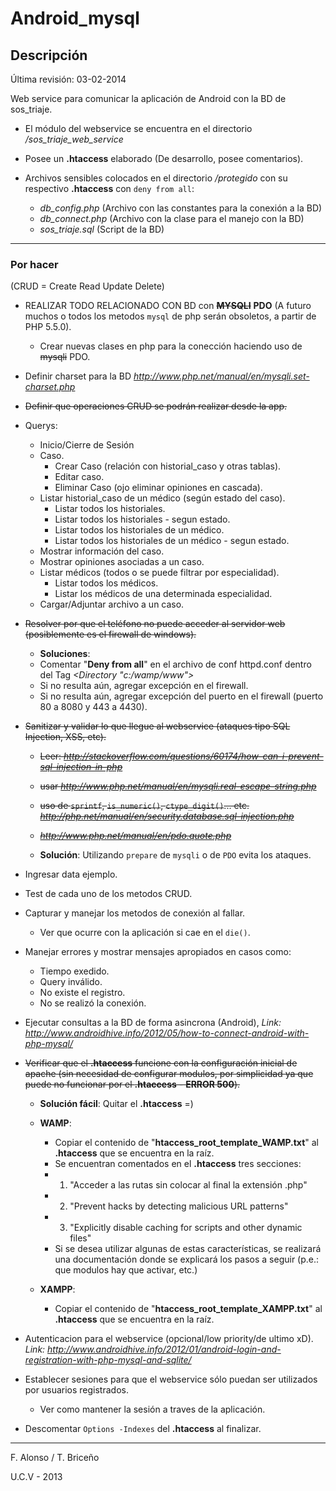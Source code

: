 # Android_mysql	

## Descripción

Última revisión: 03-02-2014

Web service para comunicar la aplicación de Android con la BD de sos_triaje.

* El módulo del webservice se encuentra en el directorio */sos_triaje_web_service*

* Posee un **.htaccess** elaborado (De desarrollo, posee comentarios).

* Archivos sensibles colocados en el directorio */protegido* con su respectivo **.htaccess** con `deny from all`:
	* *db_config.php* 	(Archivo con las constantes para la conexión a la BD)
	* *db_connect.php* 	(Archivo con la clase para el manejo con la BD)
	* *sos_triaje.sql* 	(Script de la BD)

----------

### Por hacer

(CRUD = Create Read Update Delete)

* REALIZAR TODO RELACIONADO CON BD con ~~**MYSQLI**~~ **PDO** (A futuro muchos o todos los metodos `mysql` de php serán obsoletos, a partir de PHP 5.5.0).
	* Crear nuevas clases en php para la conección haciendo uso de ~~mysqli~~ PDO.
	
* Definir charset para la BD *http://www.php.net/manual/en/mysqli.set-charset.php*
	
* ~~Definir que operaciones CRUD se podrán realizar desde la app.~~

* Querys:
	* Inicio/Cierre de Sesión 	
	* Caso.
		* Crear Caso (relación con historial_caso y otras tablas).
		* Editar caso.
		* Eliminar Caso (ojo eliminar opiniones en cascada).
	* Listar historial_caso de un médico (según estado del caso).
		* Listar todos los historiales.
		* Listar todos los historiales - segun estado.
		* Listar todos los historiales de un médico.
		* Listar todos los historiales de un médico - segun estado.
	* Mostrar información del caso.
	* Mostrar opiniones asociadas a un caso.
	* Listar médicos (todos o se puede filtrar por especialidad).
		* Listar todos los médicos.
		* Listar los médicos de una determinada especialidad.
	* Cargar/Adjuntar archivo a un caso.

* ~~Resolver por que el teléfono no puede acceder al servidor web (posiblemente es el firewall de windows).~~
	* **Soluciones**:
	* Comentar "**Deny from all**" en el archivo de conf httpd.conf dentro del Tag *<Directory "c:/wamp/www">*
	* Si no resulta aún, agregar excepción en el firewall.
	* Si no resulta aún, agregar excepción del puerto en el firewall (puerto 80 a 8080 y 443 a 4430).

* ~~Sanitizar y validar lo que llegue al webservice (ataques tipo SQL Injection, XSS, etc).~~
	* ~~Leer: *http://stackoverflow.com/questions/60174/how-can-i-prevent-sql-injection-in-php*~~
	* ~~usar *http://www.php.net/manual/en/mysqli.real-escape-string.php*~~
	* ~~uso de `sprintf`, `is_numeric()`, `ctype_digit()`... etc. *http://php.net/manual/en/security.database.sql-injection.php*~~
	* ~~*http://www.php.net/manual/en/pdo.quote.php*~~
	
	* **Solución**: Utilizando `prepare` de `mysqli` o de `PDO` evita los ataques. 

* Ingresar data ejemplo.

* Test de cada uno de los metodos CRUD.

* Capturar y manejar los metodos de conexión al fallar.
	* Ver que ocurre con la aplicación si cae en el `die()`.

* Manejar errores y mostrar mensajes apropiados en casos como:
	* Tiempo exedido.
	* Query inválido.
	* No existe el registro.
	* No se realizó la conexión.

* Ejecutar consultas a la BD de forma asincrona (Android), *Link: http://www.androidhive.info/2012/05/how-to-connect-android-with-php-mysql/*
	
* ~~Verificar que el **.htaccess** funcione con la configuración inicial de apache (sin necesidad de configurar modulos, por simplicidad ya que puede no funcionar por el **.htaccess** - **ERROR 500**).~~

	* **Solución fácil**: Quitar el **.htaccess** =)

	* **WAMP**:
		* Copiar el contenido de "**htaccess_root_template_WAMP.txt**" al **.htaccess** que se encuentra en la raíz.
		* Se encuentran comentados en el **.htaccess** tres secciones:
		* 1) "Acceder a las rutas sin colocar al final la extensión .php"
		* 2) "Prevent hacks by detecting malicious URL patterns"
		* 3) "Explicitly disable caching for scripts and other dynamic files"
		* Si se desea utilizar algunas de estas características, se realizará una documentación donde se explicará los pasos a seguir (p.e.: que modulos hay que activar, etc.)
	
	* **XAMPP**:
		* Copiar el contenido de "**htaccess_root_template_XAMPP.txt**" al **.htaccess** que se encuentra en la raíz.

* Autenticacion para el webservice (opcional/low priority/de ultimo xD). *Link: http://www.androidhive.info/2012/01/android-login-and-registration-with-php-mysql-and-sqlite/*

* Establecer sesiones para que el webservice sólo puedan ser utilizados por usuarios registrados.
	* Ver como mantener la sesión a traves de la aplicación.

* Descomentar `Options -Indexes` del **.htaccess** al finalizar.

----------

F. Alonso / T. Briceño

U.C.V - 2013
